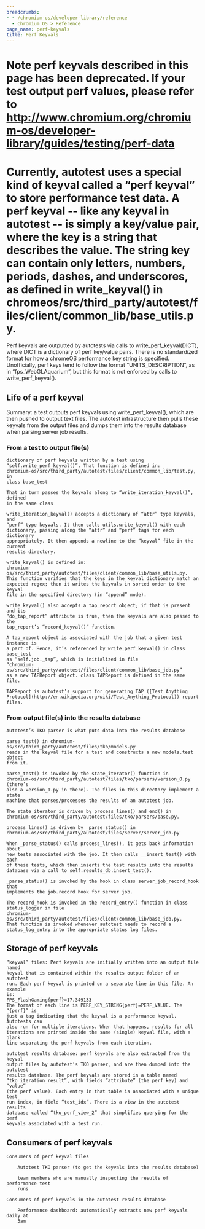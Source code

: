 ```yaml
---
breadcrumbs:
- - /chromium-os/developer-library/reference
  - Chromium OS > Reference
page_name: perf-keyvals
title: Perf Keyvals
---
```


# Note perf keyvals described in this page has been deprecated. If your test output perf values, please refer to <http://www.chromium.org/chromium-os/developer-library/guides/testing/perf-data>

# Currently, autotest uses a special kind of keyval called a “perf keyval” to store performance test data. A perf keyval -- like any keyval in autotest -- is simply a key/value pair, where the key is a string that describes the value. The string key can contain only letters, numbers, periods, dashes, and underscores, as defined in write_keyval() in chromeos/src/third_party/autotest/files/client/common_lib/base_utils.py.

Perf keyvals are outputted by autotests via calls to write_perf_keyval(DICT),
where DICT is a dictionary of perf key/value pairs. There is no standardized
format for how a chromeOS performance key string is specified. Unofficially,
perf keys tend to follow the format “UNITS_DESCRIPTION”, as in
“fps_WebGLAquarium”, but this format is not enforced by calls to
write_perf_keyval().

## Life of a perf keyval

Summary: a test outputs perf keyvals using write_perf_keyval(), which are then
pushed to output text files. The autotest infrastructure then pulls these
keyvals from the output files and dumps them into the results database when
parsing server job results.

### From a test to output file(s)

    dictionary of perf keyvals written by a test using
    “self.write_perf_keyval()”. That function is defined in:
    chromium-os/src/third_party/autotest/files/client/common_lib/test.py, in
    class base_test

    That in turn passes the keyvals along to “write_iteration_keyval()”, defined
    in the same class

    write_iteration_keyval() accepts a dictionary of “attr” type keyvals, and
    “perf” type keyvals. It then calls utils.write_keyval() with each
    dictionary, passing along the “attr” and “perf” tags for each dictionary
    appropriately. It then appends a newline to the “keyval” file in the current
    results directory.

    write_keyval() is defined in:
    chromium-os/src/third_party/autotest/files/client/common_lib/base_utils.py.
    This function verifies that the keys in the keyval dictionary match an
    expected regex; then it writes the keyvals in sorted order to the keyval
    file in the specified directory (in “append” mode).

    write_keyval() also accepts a tap_report object; if that is present and its
    “do_tap_report” attribute is true, then the keyvals are also passed to the
    tap_report’s “record_keyval()” function.

    A tap_report object is associated with the job that a given test instance is
    a part of. Hence, it’s referenced by write_perf_keyval() in class base_test
    as “self.job._tap”, which is initialized in file
    “chromium-os/src/third_party/autotest/files/client/common_lib/base_job.py”
    as a new TAPReport object. class TAPReport is defined in the same file.

    TAPReport is autotest’s support for generating TAP ([Test Anything
    Protocol](http://en.wikipedia.org/wiki/Test_Anything_Protocol)) report
    files.

### From output file(s) into the results database

    Autotest’s TKO parser is what puts data into the results database

    parse_test() in chromium-os/src/third_party/autotest/files/tko/models.py
    reads in the keyval file for a test and constructs a new models.test object
    from it.

    parse_test() is invoked by the state_iterator() function in
    chromium-os/src/third_party/autotest/files/tko/parsers/version_0.py (there’s
    also a version_1.py in there). The files in this directory implement a state
    machine that parses/processes the results of an autotest job.

    The state_iterator is driven by process_lines() and end() in
    chromium-os/src/third_party/autotest/files/tko/parsers/base.py.

    process_lines() is driven by _parse_status() in
    chromium-os/src/third_party/autotest/files/server/server_job.py

    When _parse_status() calls process_lines(), it gets back information about
    new tests associated with the job. It then calls __insert_test() with each
    of these tests, which then inserts the test results into the results
    database via a call to self.results_db.insert_test().

    _parse_status() is invoked by the hook in class server_job_record_hook that
    implements the job.record hook for server job.

    The record_hook is invoked in the record_entry() function in class
    status_logger in file
    chromium-os/src/third_party/autotest/files/client/common_lib/base_job.py.
    That function is invoked whenever autotest needs to record a
    status_log_entry into the appropriate status log files.

## Storage of perf keyvals

    “keyval” files: Perf keyvals are initially written into an output file named
    keyval that is contained within the results output folder of an autotest
    run. Each perf keyval is printed on a separate line in this file. An example
    is:
    FPS_FlashGaming{perf}=17.349133
    The format of each line is PERF_KEY_STRING{perf}=PERF_VALUE. The “{perf}” is
    just a tag indicating that the keyval is a performance keyval. Autotests can
    also run for multiple iterations. When that happens, results for all
    iterations are printed inside the same (single) keyval file, with a blank
    line separating the perf keyvals from each iteration.

    autotest results database: perf keyvals are also extracted from the keyval
    output files by autotest’s TKO parser, and are then dumped into the autotest
    results database. The perf keyvals are stored in a table named
    “tko_iteration_result”, with fields “attribute” (the perf key) and “value”
    (the perf value). Each entry in that table is associated with a unique test
    run index, in field “test_idx”. There is a view in the autotest results
    database called “tko_perf_view_2” that simplifies querying for the perf
    keyvals associated with a test run.

## Consumers of perf keyvals

    Consumers of perf keyval files

        Autotest TKO parser (to get the keyvals into the results database)

        team members who are manually inspecting the results of performance test
        runs

    Consumers of perf keyvals in the autotest results database

        Performance dashboard: automatically extracts new perf keyvals daily at
        3am
